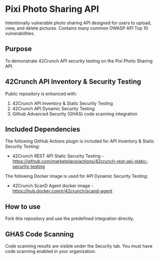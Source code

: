 # Pixi Photo Sharing API
Intentionally vulnerable photo sharing API designed for users to upload, view, and delete pictures. Contains many common OWASP API Top 10 vulnerabilities.

## Purpose
To demonstrate 42Crunch API security testing on the Pixi Photo Sharing API.

## 42Crunch API Inventory & Security Testing
Public repository is enhanced with:
1. 42Crunch API Inventory & Static Security Testing
2. 42Crunch API Dynamic Security Testing
3. Github Advanced Security (GHAS) code scanning integration

## Included Dependencies
The following GitHub Actions plugin is included for API Inventory & Static Security Testing:
- 42Crunch REST API Static Security Testing - https://github.com/marketplace/actions/42crunch-rest-api-static-security-testing

The following Docker image is used for API Dynamic Security Testing:
- 42Crunch ScanD Agent docker image - https://hub.docker.com/r/42crunch/scand-agent

## How to use 
Fork this repository and use the predefined integration directly.

## GHAS Code Scanning
Code scanning results are visible under the Security tab. You must have code scanning enabled in your organization.
